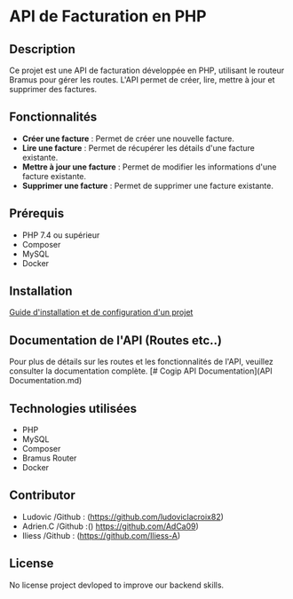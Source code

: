 # API de Facturation en PHP

## Description
Ce projet est une API de facturation développée en PHP, utilisant le routeur Bramus pour gérer les routes. L'API permet de créer, lire, mettre à jour et supprimer des factures.

## Fonctionnalités
- **Créer une facture** : Permet de créer une nouvelle facture.
- **Lire une facture** : Permet de récupérer les détails d'une facture existante.
- **Mettre à jour une facture** : Permet de modifier les informations d'une facture existante.
- **Supprimer une facture** : Permet de supprimer une facture existante.

## Prérequis
- PHP 7.4 ou supérieur
- Composer
- MySQL
- Docker

## Installation

[Guide d'installation et de configuration d'un projet](Project_installation.md)


## Documentation de l'API (Routes etc..)
Pour plus de détails sur les routes et les fonctionnalités de l'API, veuillez consulter la documentation complète.
[# Cogip API Documentation](API Documentation.md)


## Technologies utilisées
- PHP
- MySQL
- Composer
- Bramus Router
- Docker

## Contributor
- Ludovic /Github : (https://github.com/ludoviclacroix82)
- Adrien.C /Github :() https://github.com/AdCa09)
- Iliess /Github : (https://github.com/Iliess-A)

## License
No license project devloped to improve our backend skills.



